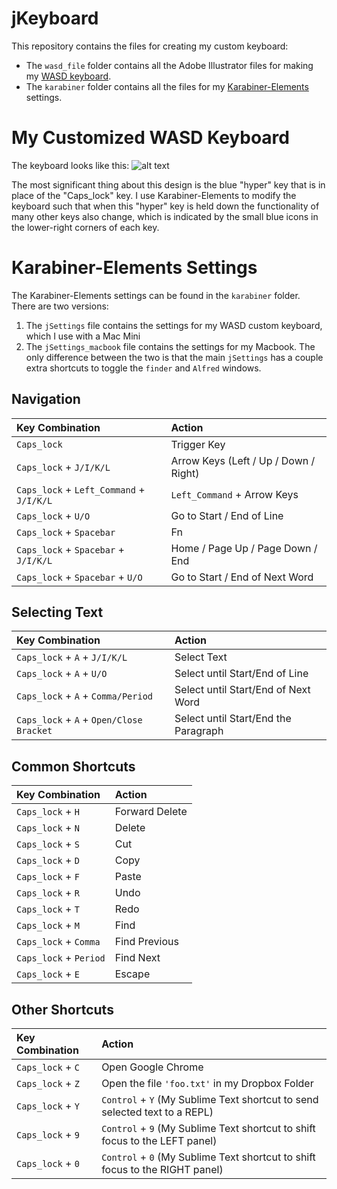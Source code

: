 # jKeyboard
This repository contains the files for creating my custom keyboard:
- The `wasd_file` folder contains all the Adobe Illustrator files for making my [WASD keyboard](http://www.wasdkeyboards.com/).
- The `karabiner` folder contains all the files for my [Karabiner-Elements](https://pqrs.org/osx/karabiner/) settings.

# My Customized WASD Keyboard
The keyboard looks like this:
![alt text](https://raw.github.com/jhelvy/jKeyboard/master/wasd_files/keyboard_preview.jpg "Keyboard Layout")

The most significant thing about this design is the blue "hyper" key that is in place of the "Caps_lock" key. I use Karabiner-Elements to modify the keyboard such that when this "hyper" key is held down the functionality of many other keys also change, which is indicated by the small blue icons in the lower-right corners of each key.

# Karabiner-Elements Settings
The Karabiner-Elements settings can be found in the `karabiner` folder. There are two versions:
1. The `jSettings` file contains the settings for my WASD custom keyboard, which I use with a Mac Mini
2. The `jSettings_macbook` file contains the settings for my Macbook. The only difference between the two is that the main `jSettings` has a couple extra shortcuts to toggle the `finder` and `Alfred` windows.

## Navigation
|           Key Combination            |    Action    |
|:-------------------------------------|:-------------|
|`Caps_lock`                           |Trigger Key|
|`Caps_lock` + `J/I/K/L`               |Arrow Keys (Left / Up / Down / Right)|
|`Caps_lock` + `Left_Command` + `J/I/K/L` |`Left_Command` + Arrow Keys|
|`Caps_lock` + `U/O`                   |Go to Start / End of Line|
|`Caps_lock` + `Spacebar`              |Fn|
|`Caps_lock` + `Spacebar` + `J/I/K/L`  |Home / Page Up / Page Down / End|
|`Caps_lock` + `Spacebar` + `U/O`      |Go to Start / End of Next Word|



## Selecting Text
|           Key Combination              |    Action    |
|:---------------------------------------|:-------------|
|`Caps_lock` + `A` + `J/I/K/L`           |Select Text|
|`Caps_lock` + `A` + `U/O`               |Select until Start/End of Line|
|`Caps_lock` + `A` + `Comma/Period`      |Select until Start/End of Next Word|
|`Caps_lock` + `A` + `Open/Close Bracket`|Select until Start/End the Paragraph|

## Common Shortcuts
|     Key Combination     |    Action    |
|:------------------------|:-------------|
|`Caps_lock` + `H`        |Forward Delete|
|`Caps_lock` + `N`        |Delete|
|`Caps_lock` + `S`        |Cut|
|`Caps_lock` + `D`        |Copy|
|`Caps_lock` + `F`        |Paste|
|`Caps_lock` + `R`        |Undo|
|`Caps_lock` + `T`        |Redo|
|`Caps_lock` + `M`        |Find|
|`Caps_lock` + `Comma`    |Find Previous|
|`Caps_lock` + `Period`   |Find Next|
|`Caps_lock` + `E`        |Escape|

## Other Shortcuts
|     Key Combination     |    Action    |
|:------------------------|:-------------|
|`Caps_lock` + `C`        |Open Google Chrome|
|`Caps_lock` + `Z`        |Open the file `'foo.txt'` in my Dropbox Folder|
|`Caps_lock` + `Y`        |`Control` + `Y` (My Sublime Text shortcut to send selected text to a REPL)|
|`Caps_lock` + `9`        |`Control` + `9` (My Sublime Text shortcut to shift focus to the LEFT panel)|
|`Caps_lock` + `0`        |`Control` + `0` (My Sublime Text shortcut to shift focus to the RIGHT panel)|
